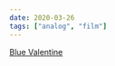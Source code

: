 ```yaml
---
date: 2020-03-26
tags: ["analog", "film"]
---
```

[Blue Valentine](https://www.imdb.com/title/tt1120985/ "Blue Valentine on IMDb")